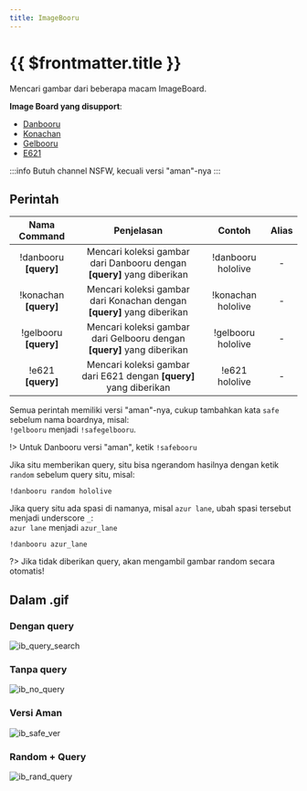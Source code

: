 ```yaml
---
title: ImageBooru
---
```


# {{ $frontmatter.title }}

Mencari gambar dari beberapa macam ImageBoard.

**Image Board yang disupport**:
- [Danbooru](https://danbooru.donmai.us/)
- [Konachan](https://konachan.net/post)
- [Gelbooru](https://gelbooru.com/index.php?page=post&s=list&tags=all)
- [E621](https://e621.net/)

:::info
Butuh channel NSFW, kecuali versi "aman"-nya
:::

## Perintah

| Nama Command | Penjelasan |  Contoh  | Alias |
|:------------:|:----------:|:--------:|:-----:|
| !danbooru **[query]** | Mencari koleksi gambar dari Danbooru dengan **[query]** yang diberikan | !danbooru hololive | - |
| !konachan **[query]** | Mencari koleksi gambar dari Konachan dengan **[query]** yang diberikan | !konachan hololive | - |
| !gelbooru **[query]** | Mencari koleksi gambar dari Gelbooru dengan **[query]** yang diberikan | !gelbooru hololive | - |
| !e621 **[query]** | Mencari koleksi gambar dari E621 dengan **[query]** yang diberikan | !e621 hololive | - |

Semua perintah memiliki versi "aman"-nya, cukup tambahkan kata `safe` sebelum nama boardnya, misal:<br />
`!gelbooru` menjadi `!safegelbooru`.<br />

!> Untuk Danbooru versi "aman", ketik `!safebooru`

Jika situ memberikan query, situ bisa ngerandom hasilnya dengan ketik `random` sebelum query situ, misal:<br />
```
!danbooru random hololive
```

Jika query situ ada spasi di namanya, misal `azur lane`, ubah spasi tersebut menjadi underscore `_`:<br />
`azur lane` menjadi `azur_lane`
```
!danbooru azur_lane
```

?> Jika tidak diberikan query, akan mengambil gambar random secara otomatis!

## Dalam .gif

### Dengan query

![ib_query_search](https://p.ihateani.me/nsfwtbir.gif)

### Tanpa query

![ib_no_query](https://p.ihateani.me/ukmziiph.gif)

### Versi Aman

![ib_safe_ver](https://p.ihateani.me/amcppzgu.gif)

### Random + Query

![ib_rand_query](https://p.ihateani.me/lzhvxylr.gif)